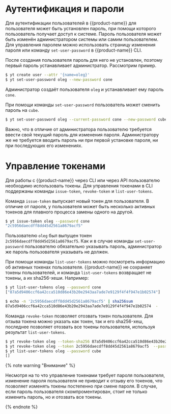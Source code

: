 # Аутентификация и пароли

Для аутентификации пользователей в {{product-name}} для пользователя может быть установлен пароль, при помощи которого пользователь получает доступ к системе. Пароль пользователя может быть изменён администратором системы или самим пользователем. Для управления паролем можно использовать страницу изменения пароля или команду `set-user-password` в {{product-name}} CLI.

После создания пользователя пароль для него не установлен, поэтому первый пароль устанавливает администратор. Рассмотрим пример.

```bash
$ yt create user --attr '{name=oleg}'
$ yt set-user-password oleg --new-password cone
```

Администратор создаёт пользователя `oleg` и устанавливает ему пароль `cone`.

При помощи команды `set-user-password` пользователь может сменить пароль на `cube`.

```bash
$ yt set-user-password oleg --current-password cone --new-password cube
```

Важно, что в отличие от администратора пользователю требуется ввести свой текущий пароль для изменения пароля. Администратору же не требуется вводить пароль ни при первой установке пароля, ни при последующих его изменениях.

# Управление токенами

Для работы с {{product-name}} через CLI или через API пользователю необходимо использовать токены. Для управления токенами в CLI поддержаны команды `issue-token`, `revoke-token` и `list-user-tokens`.

Команда `issue-token` выпускает новый токен для пользователя. В отличие от пароля, у пользователя может быть несколько активных токенов для плавного процесса замены одного на другой.

```bash
$ yt issue-token oleg --password cone
"2c5956daecdff8dd45d2561a8679acf5"
```

Пользователю `oleg` был выпущен токен `2c5956daecdff8dd45d2561a8679acf5`. Как и в случае команды `set-user-password` пользователю обязательно указывать пароль, администратор же пароль пользователя указывать не должен.

При помощи команды `list-user-tokens` можно посмотреть информацию об активных токенах пользователя. {{product-name}} не сохраняет токены пользователей, и команда `list-user-tokens` возвращает не токены, а их sha256-хеши. Например:

```bash
$ yt list-user-tokens oleg --password cone
["87a5d9406ccf6a42cca510d86e43b20e2943aa7ade7e9129f4f4f947e1b02574"]

$ echo -n '2c5956daecdff8dd45d2561a8679acf5' | sha256sum
87a5d9406ccf6a42cca510d86e43b20e2943aa7ade7e9129f4f4f947e1b02574  -
```

Команда `revoke-token` позволяет отозвать токен пользователя. Для отзыва токена можно указать как токен, так и его sha256-хеш, последнее позволяет отозвать все токены пользователя, используя результат `list-user-tokens`.

```bash
$ yt revoke-token oleg --token-sha256 87a5d9406ccf6a42cca510d86e43b20e2943aa7ade7e9129f4f4f947e1b02574  --password cube
$ yt revoke-token oleg --token 2c5956daecdff8dd45d2561a8679acf5  --password cube
$ yt list-user-tokens oleg --password cube
[]
```

{% note warning "Внимание" %}

Несмотря на то что управление токенами требует пароля пользователя, изменение пароля пользователя не приводит к отзыву его токенов, что позволяет изменять токены постепенно при смене пароля. В случае, если пароль пользователя скомпроментирован, стоит не только изменить пароль, но и отозвать все токены.

{% endnote %}
